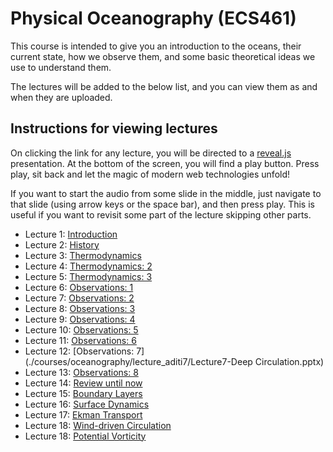 # Physical Oceanography (ECS461)

This course is intended to give you an introduction to
the oceans, their current state, how we observe them,
and some basic theoretical ideas we use to understand them.

The lectures will be added to the below list, and you can
view them as and when they are uploaded.

## Instructions for viewing lectures

On clicking the link for any lecture, you will be directed
to a [reveal.js](https://revealjs.com/) presentation. At the
bottom of the screen, you will find a play button. Press play,
sit back and let the magic of modern web technologies unfold!

If you want to start the audio from some slide in the middle,
just navigate to that slide (using arrow keys or the space bar),
and then press play. This is useful if you want to revisit some
part of the lecture skipping other parts.

* Lecture 1: [Introduction](./courses/oceanography/lecture_intro/index.html)
* Lecture 2: [History](./courses/oceanography/lecture_history/index.html)
* Lecture 3: [Thermodynamics](./courses/oceanography/lecture_thermo/index.html)
* Lecture 4: [Thermodynamics: 2](./courses/oceanography/lecture_eqnstate/index.html)
* Lecture 5: [Thermodynamics: 3](./courses/oceanography/lecture_thermo3/index.html)
* Lecture 6: [Observations: 1](./courses/oceanography/lecture_aditi1/Oceanography_Lecture-1-Final.pptx)
* Lecture 7: [Observations: 2](./courses/oceanography/lecture_aditi2/Lecture2-Temperature.pptx)
* Lecture 8: [Observations: 3](./courses/oceanography/lecture_aditi3/Lecture3-Salinity.pptx)
* Lecture 9: [Observations: 4](./courses/oceanography/lecture_aditi4/Lecture4-Ocean_observations.pptx)
* Lecture 10: [Observations: 5](./courses/oceanography/lecture_aditi5/Lecture5-Satellite_Observations.pptx)
* Lecture 11: [Observations: 6](./courses/oceanography/lecture_aditi6/Lecture6-Ocean_currents.pptx)
* Lecture 12: [Observations: 7](./courses/oceanography/lecture_aditi7/Lecture7-Deep Circulation.pptx)
* Lecture 13: [Observations: 8](./courses/oceanography/lecture_aditi8/Lecture8-ElNino_Oceanmodels.pptx)
* Lecture 14: [Review until now](./courses/oceanography/lecture_dyn1/index.html)
* Lecture 15: [Boundary Layers](./courses/oceanography/lecture_dyn2/index.html)
* Lecture 16: [Surface Dynamics](./courses/oceanography/lecture_dyn3/index.html)
* Lecture 17: [Ekman Transport](./courses/oceanography/lecture_dyn4/index.html)
* Lecture 18: [Wind-driven Circulation](./courses/oceanography/lecture_dyn5/index.html)
* Lecture 18: [Potential Vorticity](./courses/oceanography/lecture_dyn6/index.html)
